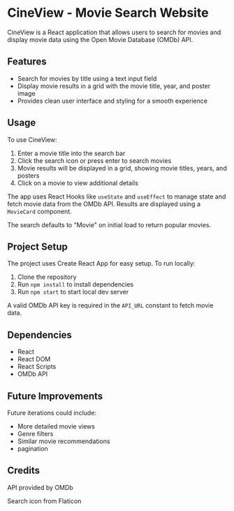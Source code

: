 # CineView - Movie Search Website

CineView is a React application that allows users to search for movies and display movie data using the Open Movie Database (OMDb) API.

## Features

- Search for movies by title using a text input field
- Display movie results in a grid with the movie title, year, and poster image
- Provides clean user interface and styling for a smooth experience

## Usage

To use CineView:

1. Enter a movie title into the search bar 
2. Click the search icon or press enter to search movies
3. Movie results will be displayed in a grid, showing movie titles, years, and posters 
4. Click on a movie to view additional details

The app uses React Hooks like `useState` and `useEffect` to manage state and fetch movie data from the OMDb API. Results are displayed using a `MovieCard` component.

The search defaults to "Movie" on initial load to return popular movies.

## Project Setup

The project uses Create React App for easy setup. To run locally:

1. Clone the repository
2. Run `npm install` to install dependencies  
3. Run `npm start` to start local dev server

A valid OMDb API key is required in the `API_URL` constant to fetch movie data.

## Dependencies

- React 
- React DOM
- React Scripts
- OMDb API

## Future Improvements

Future iterations could include:

- More detailed movie views
- Genre filters
- Similar movie recommendations 
- pagination

## Credits

API provided by OMDb 

Search icon from Flaticon
